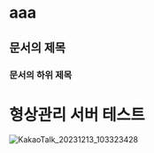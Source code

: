 # aaa
## 문서의 제목
### 문서의 하위 제목

<h1>형상관리 서버 테스트</h1>

![KakaoTalk_20231213_103323428](https://github.com/KHaeWon/aaa/assets/127920368/62148d39-9844-4984-8fb7-3dd1a8ec877b)
